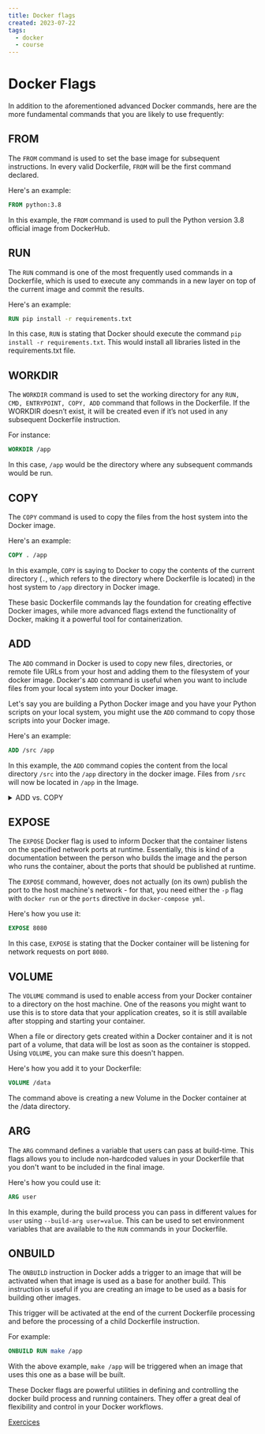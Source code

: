 ```yaml
---
title: Docker flags
created: 2023-07-22
tags:
  - docker
  - course
---
```

# Docker Flags

In addition to the aforementioned advanced Docker commands, here are the more fundamental commands that you are likely to use frequently:

## FROM

The `FROM` command is used to set the base image for subsequent instructions. In every valid Dockerfile, `FROM` will be the first command declared.

Here's an example:
```Dockerfile
FROM python:3.8
```
In this example, the `FROM` command is used to pull the Python version 3.8 official image from DockerHub.

## RUN

The `RUN` command is one of the most frequently used commands in a Dockerfile, which is used to execute any commands in a new layer on top of the current image and commit the results.

Here's an example:
```Dockerfile
RUN pip install -r requirements.txt
```
In this case, `RUN` is stating that Docker should execute the command `pip install -r requirements.txt`. This would install all libraries listed in the requirements.txt file.

## WORKDIR

The `WORKDIR` command is used to set the working directory for any `RUN, CMD, ENTRYPOINT, COPY, ADD` command that follows in the Dockerfile. If the WORKDIR doesn’t exist, it will be created even if it’s not used in any subsequent Dockerfile instruction.

For instance:
```Dockerfile
WORKDIR /app
```

In this case, `/app` would be the directory where any subsequent commands would be run.

## COPY

The `COPY` command is used to copy the files from the host system into the Docker image.

Here's an example:
```Dockerfile
COPY . /app
```
In this example, `COPY` is saying to Docker to copy the contents of the current directory (`.`, which refers to the directory where Dockerfile is located) in the host system to `/app` directory in Docker image.

These basic Dockerfile commands lay the foundation for creating effective Docker images, while more advanced flags extend the functionality of Docker, making it a powerful tool for containerization.

## ADD

The `ADD` command in Docker is used to copy new files, directories, or remote file URLs from your host and adding them to the filesystem of your docker image. Docker's `ADD` command is useful when you want to include files from your local system into your Docker image. 

Let's say you are building a Python Docker image and you have your Python scripts on your local system, you might use the `ADD` command to copy those scripts into your Docker image. 

Here's an example:

```Dockerfile
ADD /src /app
```

In this example, the `ADD` command copies the content from the local directory `/src` into the `/app` directory in the docker image. Files from `/src` will now be located in `/app` in the Image.

<details class="ml-4">
<summary class="font-bold -ml-4 cursor-pointer">ADD vs. COPY</summary>
The `ADD` and `COPY` commands in Docker have similar functionalities: both allow you to copy files from a source (the local filesystem) to a destination (the Docker image). However, there are notable differences between them in terms of some additional features.

**ADD** 

The `ADD` command takes in a src and destination. It copies the files/directories from a src on the host into the Docker image at the specified destination. 

```Dockerfile
ADD /src /app
```
This command copies the local source code folder (`/src`) into the `/app` directory in the image.

But `ADD` has additional features:

1. `ADD` allows src to be an URL. If it is, `ADD` downloads the data from the URL to the destination:

```Dockerfile
ADD http://example.com/big.tar.xz /usr/src/things/
```
In the example command gives Docker the directive to download a file from `example.com` and add it to `/usr/src/things/` in your Docker image.

2. `ADD` automatically unpacks a local tarball file if the src is in tar format:

```Dockerfile
ADD /src/big.tar.xz /app
```

This command tells Docker to automatically extract the files from `big.tar.xz` in your Docker image at the `/app` directory.

**COPY**

The `COPY` command is more straightforward. It takes in a src and destination just like `ADD`, copies the file/directory from src and adds them to the filesystem of the image at the path destination. 

```Dockerfile
COPY . /app
```

In the example, `COPY` is saying to Docker to copy the contents of the current directory (`.`, which refers to the directory where Dockerfile is located) in the host system to `/app` directory in Docker image. 

However, `COPY` does not support URL as a source and will not unpack compressed files.

**Recommendation:**

The best practice is to use `COPY` for simple copying of local files, and `ADD` for the other cases (like downloading from URL and extracting tar files). The reason behind this is it maintains transparency on what's being added into the Docker image. A Dockerfile directive like `COPY myfile /mydir/` is very clear, it's copying a local file into the specified directory in the Docker image. But if `ADD` is being used, the person reading the Dockerfile will need to check whether it's just copying, downloading from URL, or extracting a tar file, which introduces something of a 'hidden layer' and makes the Dockerfile a bit more difficult to understand.
</details>

## EXPOSE

The `EXPOSE` Docker flag is used to inform Docker that the container listens on the specified network ports at runtime. Essentially, this is kind of a documentation between the person who builds the image and the person who runs the container, about the ports that should be published at runtime. 

The `EXPOSE` command, however, does not actually (on its own) publish the port to the host machine's network - for that, you need either the `-p` flag with `docker run` or the `ports` directive in `docker-compose yml`.

Here's how you use it:

```Dockerfile
EXPOSE 8080
```

In this case, `EXPOSE` is stating that the Docker container will be listening for network requests on port `8080`.


## VOLUME

The `VOLUME` command is used to enable access from your Docker container to a directory on the host machine. One of the reasons you might want to use this is to store data that your application creates, so it is still available after stopping and starting your container.

When a file or directory gets created within a Docker container and it is not part of a volume, that data will be lost as soon as the container is stopped. Using `VOLUME`, you can make sure this doesn't happen.

Here's how you add it to your Dockerfile:

```Dockerfile
VOLUME /data
```
  
The command above is creating a new Volume in the Docker container at the /data directory.


## ARG

The `ARG` command defines a variable that users can pass at build-time. This flags allows you to include non-hardcoded values in your Dockerfile that you don't want to be included in the final image.

Here's how you could use it:

```Dockerfile
ARG user
```

In this example, during the build process you can pass in different values for `user` using `--build-arg user=value`. This can be used to set environment variables that are available to the `RUN` commands in your Dockerfile.


## ONBUILD

The `ONBUILD` instruction in Docker adds a trigger to an image that will be activated when that image is used as a base for another build. This instruction is useful if you are creating an image to be used as a basis for building other images.

This trigger will be activated at the end of the current Dockerfile processing and before the processing of a child Dockerfile instruction.

For example:

```Dockerfile
ONBUILD RUN make /app
```

With the above example, `make /app` will be triggered when an image that uses this one as a base will be built.

These Docker flags are powerful utilities in defining and controlling the docker build process and running containers. They offer a great deal of flexibility and control in your Docker workflows.

[Exercices](exercice)